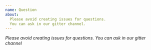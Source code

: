 ```yaml
---
name: Question
about:
  Please avoid creating issues for questions.
  You can ask in our gitter channel.
---
```


*Please avoid creating issues for questions.*
*You can ask in our gitter channel*
